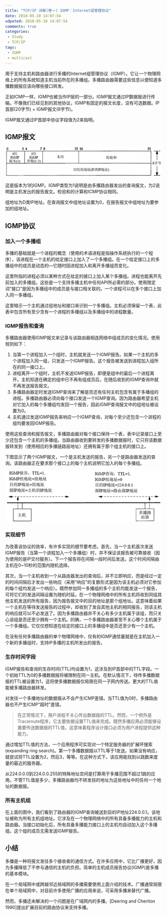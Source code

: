```yaml
---
title: "TCP/IP 详解(卷一) IGMP：Internet组管理协议"
date: 2018-05-10 14:07:54
udpated: 2018-05-10 14:07:54
comments: true
categories:
 - Study
 - TCP/IP
tags:
 - IGMP
 - multicast
---
```


用于支持主机和路由器进行多播的Internet组管理协议（IGMP）。它让一个物理网络上的所有系统知道主机当前所在的多播组。多播路由器需要这些信息以便知道多播数据报应该向哪些接口转发。

正如ICMP一样，IGMP也被当作IP层的一部分。IGMP报文通过IP数据报进行传输。不像我们已经见到的其他协议，IGMP有固定的报文长度，没有可选数据。IP首部(20字节) + IGMP报文(8字节)。

IGMP报文通过IP首部中协议字段值为2来指明。

## IGMP报文

![](/images/tcp-ip/igmp-format.jpg)

这是版本为1的IGMP。IGMP类型为1说明是由多播路由器发出的查询报文，为2说明是主机发出的报告报文。检验和的计算和ICMP协议相同。

组地址为D类IP地址。在查询报文中组地址设置为0，在报告报文中组地址为要参加的组地址。
<!-- more -->

## IGMP协议

### 加入一个多播组

多播的基础就是一个进程的概念（使用的术语进程是指操作系统执行的一个程序），该进程在一个主机的给定接口上加入了一个多播组。在一个给定接口上的多播组中的成员是动态的—它随时因进程加入和离开多播组而变化。

这里所指的进程必须以某种方式在给定的接口上加入某个多播组。进程也能离开先前加入的多播组。这些是一个支持多播主机中任何API所必需的部分。使用限定词“接口”是因为多播组中的成员是与接口相关联的。一个进程可以在多个接口上加入同一多播组。

这里暗示一个主机通过组地址和接口来识别一个多播组。主机必须保留一个表，此表中包含所有至少含有一个进程的多播组以及多播组中的进程数量。

### IGMP报告和查询

多播路由器使用IGMP报文来记录与该路由器相连网络中组成员的变化情况。使用规则如下：

1. 当第一个进程加入一个组时，主机就发送一个IGMP报告。如果一个主机的多个进程加入同一组，只发送一个IGMP报告。这个报告被发送到进程加入组所在的同一接口上。
2. 进程离开一个组时，主机不发送IGMP报告，即便是组中的最后一个进程离开。主机知道在确定的组中已不再有组成员后，在随后收到的IGMP查询中就不再发送报告报文。
3. 多播路由器定时发送IGMP查询来了解是否还有任何主机包含有属于多播组的进程。多播路由器必须向每个接口发送一个IGMP查询。因为路由器希望主机对它加入的每个多播组均发回一个报告，因此IGMP查询报文中的组地址被设置为0。
4. 主机通过发送IGMP报告来响应一个IGMP查询，对每个至少还包含一个进程的组均要发回IGMP报告。

使用这些查询和报告报文，多播路由器对每个接口保持一个表，表中记录接口上至少还包含一个主机的多播组。当路由器收到要转发的多播数据报时，它只将该数据报转发到（使用相应的多播链路层地址）还拥有属于那个组主机的接口上。

下图显示了两个IGMP报文，一个是主机发送的报告，另一个是路由器发送的查询。该路由器正在要求那个接口上的每个主机说明它加入的每个多播组。

![](/images/tcp-ip/igmp-reports-and-queries.jpg)

### 实现细节

为改善该协议的效率，有许多实现的细节要考虑。首先，当一个主机首次发送IGMP报告（当第一个进程加入一个多播组）时，并不保证该报告被可靠接收（因为使用的是IP交付服务）。下一个报告将在间隔一段时间后发送。这个时间间隔由主机在0~10秒的范围内随机选择。

其次，当一个主机收到一个从路由器发出的查询后，并不立即响应，而是经过一定的时间间隔后才发出一些响应（采用“响应”的复数形式是因为该主机必须对它参加的每个组均发送一个响应）。既然参加同一多播组的多个主机均能发送一个报告，可将它们的发送间隔设置为随机时延。在一个物理网络中的所有主机将收到同组其他主机发送的所有报告，因为报告报文中的目的地址是那个组地址。这意味着如果一个主机在等待发送报告的过程中，却收到了发自其他主机的相同报告，则该主机的响应就可以不必发送了。因为多播路由器并不关心有多少主机属于该组，而只关心该组是否还至少拥有一个主机。的确，一个多播路由器甚至不关心哪个主机属于一个多播组。它仅仅想知道在给定的接口上的多播组中是否还至少有一个主机。

在没有任何多播路由器的单个物理网络中，仅有的IGMP通信量就是在主机加入一个新的多播组时，支持IP多播的主机所发出的报告。

### 生存时间字段

IGMP报告和查询的生存时间(TTL)均设置为1，这涉及到IP首部中的TTL字段。一个初始TTL为0的多播数据报将被限制在同一主机。在默认情况下，待传多播数据报的TTL被设置为1，这将使多播数据报仅局限在同一子网内传送。更大的TTL值能被多播路由器转发。

对发往一个多播地址的数据报从不会产生ICMP差错。当TTL值为0时，多播路由器也不产生ICMP“超时”差错。

> 在正常情况下，用户进程不关心传出数据报的TTL。然而，一个例外是Traceroute程序，它主要依据设置TTL值来完成。既然多播应用必须能够设置要传送数据报的TTL值，这意味着程序设计接口必须为用户进程提供这种能力。

通过增加TTL值的方法，一个应用程序可实现对一个特定服务器的扩展环搜索(expanding ring search)。第一个多播数据报以TTL等于1发送。如果没有响应，就尝试将TTL设置为2，然后3，等等。在这种方式下，该应用能找到以跳数来度量的最近的服务器。

从224.0.0.0到224.0.0.255的特殊地址空间是打算用于多播范围不超过1跳的应用。不管TTL值是多少，多播路由器均不转发目的地址为这些地址中的任何一个地址的数据报。

### 所有主机组

在上面的图中，我们看到了路由器的IGMP查询被送到目的IP地址224.0.0.1。该地址被称为所有主机组地址。它涉及在一个物理网络中的所有具备多播能力的主机和路由器。当接口初始化后，所有具备多播能力接口上的主机均自动加入这个多播组。这个组的成员无需发送IGMP报告。

## 小结

多播是一种将报文发往多个接收者的通信方式。在许多应用中，它比广播更好，因为多播降低了不参与通信的主机的负担。简单的主机成员报告协议(IGMP)是多播的基本模块。

在一个局域网中或跨越邻近局域网的多播需要使用上面介绍的技术。广播通常局限在单个局域网中，对目前许多使用广播的应用来说，可采用多播来替代广播。

然而，多播还未解决的一个问题是在广域网内的多播。[Deering and Cheriton 1990]提出扩展目前的路由协议来支持多播。
